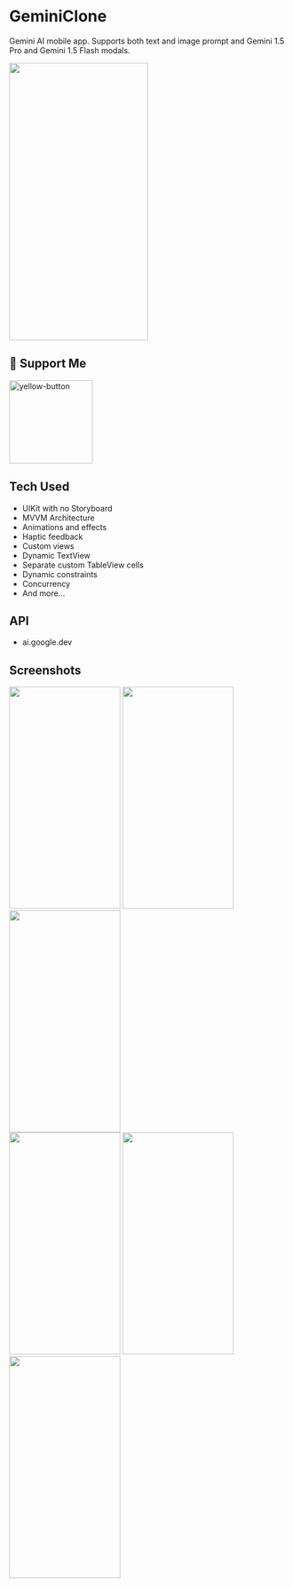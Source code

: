 # GeminiClone

Gemini AI mobile app. Supports both text and image prompt and Gemini 1.5 Pro and Gemini 1.5 Flash modals.

<div class="row">
  <img src="https://github.com/altankorayy/GeminiClone/assets/67483357/c6e0cda9-d1ad-499f-a020-a1faea20cde6" width="250" height="500" class="col-md-6">
</div>

<h2>💖 Support Me</h2>
  </a>
  <a href="https://www.buymeacoffee.com/altankoray" target="_blank" rel="noreferrer">
    <img width="150" alt="yellow-button" src="https://github.com/altankorayy/altankorayy/assets/67483357/e0971e21-a499-448e-8b6b-81a7fede2e90">
  </a>

## Tech Used
* UIKit with no Storyboard
* MVVM Architecture
* Animations and effects
* Haptic feedback
* Custom views
* Dynamic TextView
* Separate custom TableView cells
* Dynamic constraints
* Concurrency
* And more...

## API
* ai.google.dev

## Screenshots
<div class="row">
  <img src="https://github.com/altankorayy/GeminiClone/assets/67483357/4baee287-1bb9-42f6-b85c-bf8568b1771d" width="200" height="400" class="col-md-6">
  <img src="https://github.com/altankorayy/GeminiClone/assets/67483357/a40a6536-5a31-4328-a675-9c18aa8f3d75" width="200" height="400" class="col-md-6">
  <img src="https://github.com/altankorayy/GeminiClone/assets/67483357/7ea48329-d050-4335-9728-3fe58f87a702" width="200" height="400" class="col-md-6">
</div>

<div class="row">
  <img src="https://github.com/altankorayy/GeminiClone/assets/67483357/8e4f1c8a-cdfb-44bf-ba79-4301a978a40f" width="200" height="400" class="col-md-6">
  <img src="https://github.com/altankorayy/GeminiClone/assets/67483357/cda34354-05c6-4c58-8b32-10efd909ecec" width="200" height="400" class="col-md-6">
  <img src="https://github.com/altankorayy/GeminiClone/assets/67483357/9c8999c0-240d-4ca1-b5e9-1c71de7e5505" width="200" height="400" class="col-md-6">
</div>

